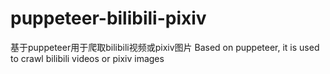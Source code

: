 # puppeteer-bilibili-pixiv
基于puppeteer用于爬取bilibili视频或pixiv图片 Based on puppeteer, it is used to crawl bilibili videos or pixiv images
